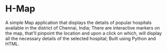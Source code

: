# H-Map
A simple Map application that displays the details of popular hospitals available in the district of Chennai, India;
There are interactive markers on the map, that'll pinpoint the location and upon a click on which, will display all the necessary details of the selected hospital;
Built using Python and HTML.
